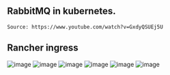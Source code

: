## RabbitMQ in kubernetes.
```
Source: https://www.youtube.com/watch?v=GxdyQSUEj5U
```

## Rancher ingress
![image](https://github.com/jniranjanreddy/kubernetes/assets/83489863/0f5b08dd-9f68-4b07-b4ae-6eec8cd6b1b8)
![image](https://github.com/jniranjanreddy/kubernetes/assets/83489863/8eace0ba-5614-4b97-839a-1602b6254ae1)
![image](https://github.com/jniranjanreddy/kubernetes/assets/83489863/797f824a-f47f-4b4c-975e-8f0b1462459d)
![image](https://github.com/jniranjanreddy/kubernetes/assets/83489863/6deb497d-a120-4b25-b9e1-7cab3abfcde6)
![image](https://github.com/jniranjanreddy/kubernetes/assets/83489863/f83ccf94-6db7-479c-81a4-4b6dc85f0dcc)
![image](https://github.com/jniranjanreddy/kubernetes/assets/83489863/8369241e-6049-453e-ad92-1557b2d71ee6)
